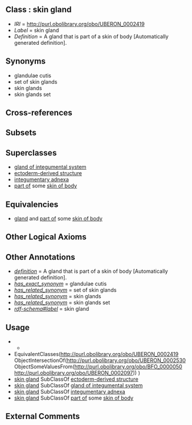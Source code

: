 
## Class : skin gland

 * *IRI* = http://purl.obolibrary.org/obo/UBERON_0002419
 * *Label* = skin gland
 * *Definition* = A gland that is part of a skin of body [Automatically generated definition].

## Synonyms

 * glandulae cutis
 * set of skin glands
 * skin glands
 * skin glands set

## Cross-references


## Subsets


## Superclasses

 * [gland of integumental system](../../UBERON/97/UBERON_0003297.md)
 * [ectoderm-derived structure](../../UBERON/21/UBERON_0004121.md)
 * [integumentary adnexa](../../UBERON/03/UBERON_0006003.md)
 * [part of](../../BFO/50/BFO_0000050.md) some [skin of body](../../UBERON/97/UBERON_0002097.md)

## Equivalencies

 * [gland](../../UBERON/30/UBERON_0002530.md) and [part of](../../BFO/50/BFO_0000050.md) some [skin of body](../../UBERON/97/UBERON_0002097.md)

## Other Logical Axioms


## Other Annotations

 * *[definition](../../IAO/15/IAO_0000115.md)* = A gland that is part of a skin of body [Automatically generated definition].
 * *[has_exact_synonym](../../ym/oboInOwl#hasExactSynonym.md)* = glandulae cutis
 * *[has_related_synonym](../../ym/oboInOwl#hasRelatedSynonym.md)* = set of skin glands
 * *[has_related_synonym](../../ym/oboInOwl#hasRelatedSynonym.md)* = skin glands
 * *[has_related_synonym](../../ym/oboInOwl#hasRelatedSynonym.md)* = skin glands set
 * *[rdf-schema#label](../../el/rdf-schema#label.md)* = skin gland

## Usage

 * -
 * EquivalentClasses(<http://purl.obolibrary.org/obo/UBERON_0002419> ObjectIntersectionOf(<http://purl.obolibrary.org/obo/UBERON_0002530> ObjectSomeValuesFrom(<http://purl.obolibrary.org/obo/BFO_0000050> <http://purl.obolibrary.org/obo/UBERON_0002097>)) )
 * [skin gland](../../UBERON/19/UBERON_0002419.md) SubClassOf [ectoderm-derived structure](../../UBERON/21/UBERON_0004121.md)
 * [skin gland](../../UBERON/19/UBERON_0002419.md) SubClassOf [gland of integumental system](../../UBERON/97/UBERON_0003297.md)
 * [skin gland](../../UBERON/19/UBERON_0002419.md) SubClassOf [integumentary adnexa](../../UBERON/03/UBERON_0006003.md)
 * [skin gland](../../UBERON/19/UBERON_0002419.md) SubClassOf [part of](../../BFO/50/BFO_0000050.md) some [skin of body](../../UBERON/97/UBERON_0002097.md)

## External Comments

